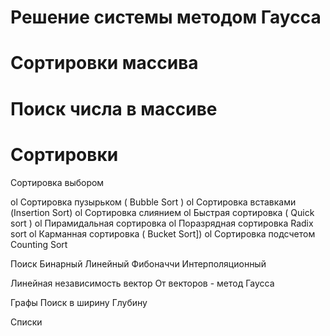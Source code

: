 # Решение системы методом Гаусса
# Сортировки массива
# Поиск числа в массиве


# Сортировки
Сортировка выбором

ol Сортировка пузырьком ( Bubble Sort )
ol Сортировка вставками (Insertion Sort)
ol Сортировка слиянием
ol Быстрая сортировка ( Quick sort )
ol Пирамидальная сортировка 
ol Поразрядная сортировка Radix sort 
ol Карманная сортировка ( Bucket Sort])
ol Сортировка подсчетом Counting Sort


Поиск
Бинарный
Линейный
Фибоначчи
Интерполяционный 

Линейная независимость вектор От векторов - метод Гаусса 


Графы 
Поиск в ширину 
Глубину


Списки 
